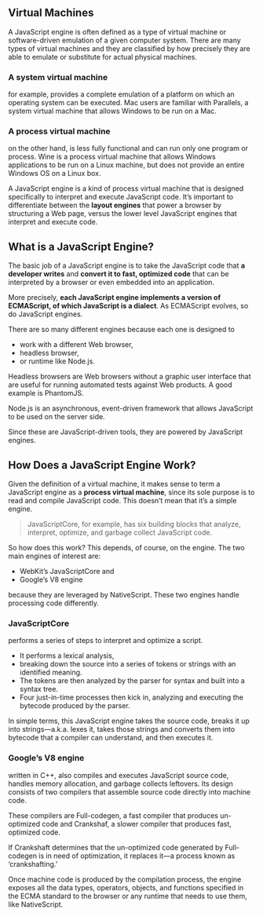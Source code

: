 ## Virtual Machines

A JavaScript engine is often defined as a type of virtual machine or software-driven emulation of a given computer system. There are many types of virtual machines and they are classified by how precisely they are able to emulate or substitute for actual physical machines.

### A system virtual machine
for example, provides a complete emulation of a platform on which an operating system can be executed. Mac users are familiar with Parallels, a system virtual machine that allows Windows to be run on a Mac.

### A process virtual machine
on the other hand, is less fully functional and can run only one program or process. Wine is a process virtual machine that allows Windows applications to be run on a Linux machine, but does not provide an entire Windows OS on a Linux box.

A JavaScript engine is a kind of process virtual machine that is designed specifically to interpret and execute JavaScript code. It’s important to differentiate between the **layout engines** that power a browser by structuring a Web page, versus the lower level JavaScript engines that interpret and execute code.

## What is a JavaScript Engine?
The basic job of a JavaScript engine is to take the JavaScript code that **a developer writes** and **convert it to fast, optimized code** that can be interpreted by a browser or even embedded into an application.

More precisely, **each JavaScript engine implements a version of ECMAScript, of which JavaScript is a dialect**. As ECMAScript evolves, so do JavaScript engines.

There are so many different engines because each one is designed to
- work with a different Web browser,
- headless browser,
- or runtime like Node.js.

Headless browsers are Web browsers without a graphic user interface that are useful for running automated tests against Web products. A good example is PhantomJS.

Node.js is an asynchronous, event-driven framework that allows JavaScript to be used on the server side.

Since these are JavaScript-driven tools, they are powered by JavaScript engines.

## How Does a JavaScript Engine Work?
Given the definition of a virtual machine, it makes sense to term a JavaScript engine as a **process virtual machine**, since its sole purpose is to read and compile JavaScript code. This doesn’t mean that it’s a simple engine.
> JavaScriptCore, for example, has six building blocks that analyze, interpret, optimize, and garbage collect JavaScript code.

So how does this work? This depends, of course, on the engine. The two main engines of interest are:
- WebKit’s JavaScriptCore and
- Google’s V8 engine

because they are leveraged by NativeScript. These two engines handle processing code differently.

### JavaScriptCore
performs a series of steps to interpret and optimize a script.
- It performs a lexical analysis,
- breaking down the source into a series of tokens or strings with an identified meaning.
- The tokens are then analyzed by the parser for syntax and built into a syntax tree.
- Four just-in-time processes then kick in, analyzing and executing the bytecode produced by the parser.

In simple terms, this JavaScript engine takes the source code, breaks it up into strings—a.k.a. lexes it, takes those strings and converts them into bytecode that a compiler can understand, and then executes it.

### Google’s V8 engine
written in C++, also compiles and executes JavaScript source code, handles memory allocation, and garbage collects leftovers. Its design consists of two compilers that assemble source code directly into machine code.

These compilers are Full-codegen, a fast compiler that produces un-optimized code and Crankshaf, a slower compiler that produces fast, optimized code.

If Crankshaft determines that the un-optimized code generated by Full-codegen is in need of optimization, it replaces it—a process known as ‘crankshafting.’

Once machine code is produced by the compilation process, the engine exposes all the data types, operators, objects, and functions specified in the ECMA standard to the browser or any runtime that needs to use them, like NativeScript.